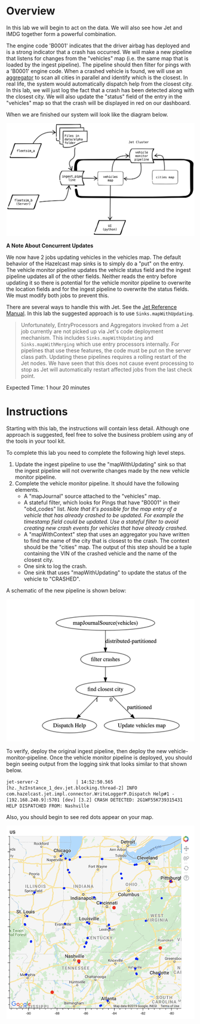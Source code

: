 # Overview

In this lab we will begin to act on the data.  We will also see how Jet and IMDG together form a powerful combination.   

The engine code 'B0001' indicates that the driver airbag has deployed and is a strong indicator that a crash has occurred.  We will make a new pipeline that listens for changes from the "vehicles" map (i.e. the same map that is loaded by the ingest pipeline).  The pipeline should then filter for pings with a 'B0001' engine code.  When a crashed vehicle is found, we will use an [aggregator](https://docs.hazelcast.org/docs/3.12.5/manual/html-single/index.html#fast-aggregations) to scan all cities in parallel and identify which is the closest.  In real life, the system would automatically dispatch help from the closest city.  In this lab, we will just log the fact that a crash has been detected along with the closest city.  We will also update the "status" field of the entry in the "vehicles" map so that the crash will be displayed in red on our dashboard.



When we are finished our system will look like the diagram below.



![schematic 5](media/schematic_5.png)



**A Note About Concurrent Updates**

We now have 2 jobs updating vehicles in the vehicles map.  The default behavior of the Hazelcast map sinks is to simply do a "put" on the entry.  The vehicle monitor pipeline updates the vehicle status field and the ingest pipeline updates all of the other fields.  Neither reads the entry before updating it so there is potential for the vehicle monitor pipeline to overwrite the location fields and for the ingest pipeline to overwrite the status fields. We must modify both jobs to prevent this.

There are several ways to handle this with Jet. See the [Jet Reference Manual](https://docs.hazelcast.org/docs/jet/3.2/manual/#update-entries-in-imap). In this lab the suggested approach is to use `Sinks.mapWithUpdating`.

> Unfortunately, EntryProcessors and Aggregators invoked from a Jet job currently are not picked up via Jet's code deployment mechanism.  This includes `Sinks.mapWithUpdating` and `Sinks.mapWithMerging` which use entry processors internally.  For pipelines that use these features, the code must be put on the server class path.  Updating these pipelines requires a rolling restart of the Jet nodes.  We have seen that this does not cause event processing to stop as Jet will automatically restart affected jobs from the last check point.

Expected Time: 1 hour 20 minutes

# Instructions

Starting with this lab, the instructions will contain less detail. Although one approach is suggested, feel free to solve the business problem using any of the tools in your tool kit.

To complete this lab you need to complete the following high level steps.

1. Update the ingest pipeline to use the "mapWithUpdating" sink so that the ingest pipeline will not overwrite changes made by the new vehicle monitor pipeline.
2. Complete the vehicle monitor pipeline.  It should have the following elements.
   - A "mapJournal" source attached to the "vehicles" map.
   - A stateful filter, which looks for Pings that have "B0001" in their "obd_codes" list. _Note that it's possible for the map entry of a vehicle that has already crashed to be updated.  For example the timestamp field could be updated.  Use a stateful filter to avoid creating new crash events for vehicles that have already crashed._
   - A "mapWithContext" step that uses an aggregator you have written to find the name of the city that is closest to the crash.  The context should be the "cities" map.  The output of this step should be a tuple containing the VIN of the crashed vehicle and the name of the closest city.
   - One sink to log the crash.
   - One sink that uses "mapWithUpdating" to update the status of the vehicle to "CRASHED".

A schematic of the new pipeline is shown below:

![vehicle monitor pipeline](media/vehicle-monitor-pipeline.png)

To verify, deploy the original ingest pipeline, then deploy the new vehicle-monitor-pipeline.  Once the vehicle monitor pipeline is deployed, you should begin seeing output from the logging sink that looks similar to that shown below.

```
jet-server-2              | 14:52:50.565 [hz._hzInstance_1_dev.jet.blocking.thread-2] INFO  com.hazelcast.jet.impl.connector.WriteLoggerP.Dispatch Help#1 - [192.168.240.9]:5701 [dev] [3.2] CRASH DETECTED: 2G1WF55K739315431 HELP DISPATCHED FROM: Nashville

```



Also, you should begin to see red dots appear on your map.  

![crashes](media/crashes.png)

 


